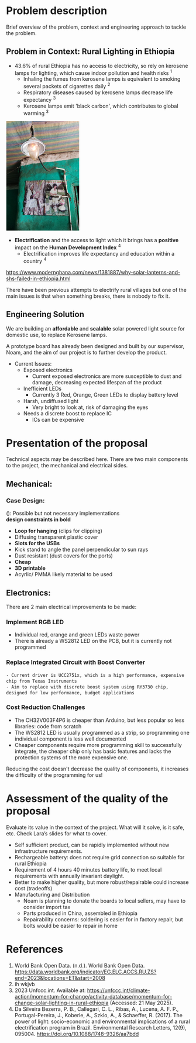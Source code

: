 # Problem description

Brief overview of the problem, context and engineering approach to tackle the problem.

## Problem in Context: Rural Lighting in Ethiopia

- 43.6% of rural Ethiopia has no access to electricity, so rely on kerosene lamps for lighting, which cause indoor pollution and health risks <sup>1</sup>
    - Inhaling the fumes from kerosene lamps is equivalent to smoking several packets of cigarettes daily <sup>2</sup>
    - Respiratory diseases caused by kerosene lamps decrease life expectancy <sup>3</sup>
    - Kerosene lamps emit 'black carbon', which contributes to global warming <sup>3</sup>
 
<img src="assets/Gaslight.jpg" alt="Alt Text" width="200" height="300"> 
  
- **Electrification** and the access to light which it brings has a **positive** impact on the **Human Development Index** <sup>4</sup>
  - Electrification improves life expectancy and education within a country <sup>4</sup>

https://www.modernghana.com/news/1381887/why-solar-lanterns-and-shs-failed-in-ethiopia.html

There have been previous attempts to electrify rural villages but one of the main issues is that when something breaks, there is nobody to fix it. 

## Engineering Solution

We are building an **affordable** and **scalable** solar powered light source for domestic use, to replace Kerosene lamps.

A prototype board has already been designed and built by our supervisor, Noam, and the aim of our project is to further develop the product.

- Current Issues:
    - Exposed electronics
      - Current exposed electronics are more susceptible to dust and damage, decreasing expected lifespan of the product
    - Inefficient LEDs
      - Currently 3 Red, Orange, Green LEDs to display battery level
    - Harsh, undiffused light
      - Very bright to look at, risk of damaging the eyes   
    - Needs a discrete boost to replace IC
      - ICs can be expensive

# Presentation of the proposal

Technical aspects may be described here.
There are two main components to the project, the mechanical and electrical sides. 

## Mechanical:  
### Case Design:  
(): Possible but not necessary implementations  
**design constraints in bold**
- **Loop for hanging** (clips for clipping)
- Diffusing transparent plastic cover
- **Slots for the USBs**
- Kick stand to angle the panel perpendicular to sun rays
- Dust resistant (dust covers for the ports)
- **Cheap**
- **3D printable**
- Acyrlic/ PMMA likely material to be used

## Electronics:  
There are 2 main electrical improvements to be made:

### Implement RGB LED
  - Individual red, orange and green LEDs waste power
  - There is already a WS2812 LED on the PCB, but it is currently not programmed
  
### Replace Integrated Circuit with Boost Converter
    - Current driver is UCC2751x, which is a high performance, expensive chip from Texas Instruments
    - Aim to replace with discrete boost system using RY3730 chip, designed for low performance, budget applications
   
### Cost Reduction Challenges
- The CH32V003F4P6 is cheaper than Arduino, but less popular so less libraries: code from scratch
- The WS2812 LED is usually programmed as a strip, so programming one individual component is less well documented
- Cheaper components require more programming skill to successfully integrate, the cheaper chip only has basic features and lacks the protection systems of the more expensive one. 

Reducing the cost doesn't decrease the quality of components, it increases the difficulty of the programming for us!


# Assessment of the quality of the proposal

Evaluate its value in the context of the project. 
What will it solve, is it safe, etc. Check Lara’s slides for what to cover.

- Self sufficient product, can be rapidly implemented without new infrastructure requirements.
- Rechargeable battery: does not require grid connection so suitable for rural Ethiopia
- Requirement of 4 hours 40 minutes battery life, to meet local requirements with annually invariant daylight.
- Better to make higher quality, but more robust/repairable could increase cost (tradeoffs)
- Manufacturing and Distribution
  - Noam is planning to donate the boards to local sellers, may have to consider import tax
  - Parts produced in China, assembled in Ethiopia
  - Repairability concerns: soldering is easier for in factory repair, but bolts would be easier to repair in home 

# References
 1. World Bank Open Data. (n.d.). World Bank Open Data. https://data.worldbank.org/indicator/EG.ELC.ACCS.RU.ZS?end=2023&locations=ET&start=2008
 2. ih    wkjvb
 3. 2023 Unfccc.int. Available at: https://unfccc.int/climate-action/momentum-for-change/activity-database/momentum-for-change-solar-lighting-in-rural-ethiopia (Accessed: 21 May 2025).
 4. Da Silveira Bezerra, P. B., Callegari, C. L., Ribas, A., Lucena, A. F. P., Portugal-Pereira, J., Koberle, A., Szklo, A., & Schaeffer, R. (2017). The power of light: socio-economic and environmental implications of a rural electrification program in Brazil. Environmental Research Letters, 12(9), 095004. https://doi.org/10.1088/1748-9326/aa7bdd
